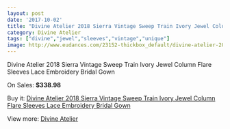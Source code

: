 ```yaml
---
layout: post
date: '2017-10-02'
title: "Divine Atelier 2018 Sierra Vintage Sweep Train Ivory Jewel Column Flare Sleeves Lace Embroidery Bridal Gown"
category: Divine Atelier
tags: ["divine","jewel","sleeves","vintage","unique"]
image: http://www.eudances.com/23152-thickbox_default/divine-atelier-2018-sierra-vintage-sweep-train-ivory-jewel-column-flare-sleeves-lace-embroidery-bridal-gown.jpg
---
```

Divine Atelier 2018 Sierra Vintage Sweep Train Ivory Jewel Column Flare Sleeves Lace Embroidery Bridal Gown

On Sales: **$338.98**
<a href="https://www.eudances.com/en/divine-atelier/7398-divine-atelier-2018-sierra-vintage-sweep-train-ivory-jewel-column-flare-sleeves-lace-embroidery-bridal-gown.html"><amp-img layout="responsive" width="600" height="600" src="//www.eudances.com/23152-thickbox_default/divine-atelier-2018-sierra-vintage-sweep-train-ivory-jewel-column-flare-sleeves-lace-embroidery-bridal-gown.jpg" alt="Divine Atelier 2018 Sierra Vintage Sweep Train Ivory Jewel Column Flare Sleeves Lace Embroidery Bridal Gown 0" /></a>
<a href="https://www.eudances.com/en/divine-atelier/7398-divine-atelier-2018-sierra-vintage-sweep-train-ivory-jewel-column-flare-sleeves-lace-embroidery-bridal-gown.html"><amp-img layout="responsive" width="600" height="600" src="//www.eudances.com/23157-thickbox_default/divine-atelier-2018-sierra-vintage-sweep-train-ivory-jewel-column-flare-sleeves-lace-embroidery-bridal-gown.jpg" alt="Divine Atelier 2018 Sierra Vintage Sweep Train Ivory Jewel Column Flare Sleeves Lace Embroidery Bridal Gown 1" /></a>
<a href="https://www.eudances.com/en/divine-atelier/7398-divine-atelier-2018-sierra-vintage-sweep-train-ivory-jewel-column-flare-sleeves-lace-embroidery-bridal-gown.html"><amp-img layout="responsive" width="600" height="600" src="//www.eudances.com/23156-thickbox_default/divine-atelier-2018-sierra-vintage-sweep-train-ivory-jewel-column-flare-sleeves-lace-embroidery-bridal-gown.jpg" alt="Divine Atelier 2018 Sierra Vintage Sweep Train Ivory Jewel Column Flare Sleeves Lace Embroidery Bridal Gown 2" /></a>
<a href="https://www.eudances.com/en/divine-atelier/7398-divine-atelier-2018-sierra-vintage-sweep-train-ivory-jewel-column-flare-sleeves-lace-embroidery-bridal-gown.html"><amp-img layout="responsive" width="600" height="600" src="//www.eudances.com/23155-thickbox_default/divine-atelier-2018-sierra-vintage-sweep-train-ivory-jewel-column-flare-sleeves-lace-embroidery-bridal-gown.jpg" alt="Divine Atelier 2018 Sierra Vintage Sweep Train Ivory Jewel Column Flare Sleeves Lace Embroidery Bridal Gown 3" /></a>
<a href="https://www.eudances.com/en/divine-atelier/7398-divine-atelier-2018-sierra-vintage-sweep-train-ivory-jewel-column-flare-sleeves-lace-embroidery-bridal-gown.html"><amp-img layout="responsive" width="600" height="600" src="//www.eudances.com/23154-thickbox_default/divine-atelier-2018-sierra-vintage-sweep-train-ivory-jewel-column-flare-sleeves-lace-embroidery-bridal-gown.jpg" alt="Divine Atelier 2018 Sierra Vintage Sweep Train Ivory Jewel Column Flare Sleeves Lace Embroidery Bridal Gown 4" /></a>
<a href="https://www.eudances.com/en/divine-atelier/7398-divine-atelier-2018-sierra-vintage-sweep-train-ivory-jewel-column-flare-sleeves-lace-embroidery-bridal-gown.html"><amp-img layout="responsive" width="600" height="600" src="//www.eudances.com/23153-thickbox_default/divine-atelier-2018-sierra-vintage-sweep-train-ivory-jewel-column-flare-sleeves-lace-embroidery-bridal-gown.jpg" alt="Divine Atelier 2018 Sierra Vintage Sweep Train Ivory Jewel Column Flare Sleeves Lace Embroidery Bridal Gown 5" /></a>

Buy it: [Divine Atelier 2018 Sierra Vintage Sweep Train Ivory Jewel Column Flare Sleeves Lace Embroidery Bridal Gown](https://www.eudances.com/en/divine-atelier/7398-divine-atelier-2018-sierra-vintage-sweep-train-ivory-jewel-column-flare-sleeves-lace-embroidery-bridal-gown.html "Divine Atelier 2018 Sierra Vintage Sweep Train Ivory Jewel Column Flare Sleeves Lace Embroidery Bridal Gown")

View more: [Divine Atelier](https://www.eudances.com/en/115-divine-atelier "Divine Atelier")